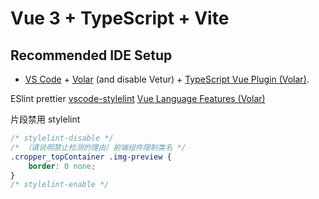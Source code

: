 # Vue 3 + TypeScript + Vite

## Recommended IDE Setup

-   [VS Code](https://code.visualstudio.com/) + [Volar](https://marketplace.visualstudio.com/items?itemName=Vue.volar) (and disable Vetur) + [TypeScript Vue Plugin (Volar)](https://marketplace.visualstudio.com/items?itemName=Vue.vscode-typescript-vue-plugin).

ESlint
prettier
[vscode-stylelint](https://marketplace.visualstudio.com/items?itemName=stylelint.vscode-stylelint)
[Vue Language Features (Volar)](https://marketplace.visualstudio.com/items?itemName=Vue.volar)

片段禁用 stylelint

```css
/* stylelint-disable */
/* （请说明禁止检测的理由）前端组件限制类名 */
.cropper_topContainer .img-preview {
    border: 0 none;
}
/* stylelint-enable */
```
